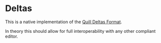 # Deltas
This is a native implementation of the [Quill Deltas Format](https://github.com/quilljs/delta/).

In theory this should allow for full interoperability with any other compliant
editor.
